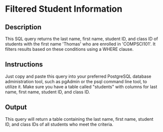 # **Filtered Student Information**

## Description
This SQL query returns the last name, first name, student ID, and class ID of students with the first name 'Thomas' who are enrolled in 'COMPSCI101'. It filters results based on these conditions using a WHERE clause.

## Instructions
Just copy and paste this query into your preferred PostgreSQL database administration tool, such as pgAdmin or the psql command line tool, to utilize it. Make sure you have a table called "students" with columns for last name, first name, student ID, and class ID.

## Output
This query will return a table containing the last name, first name, student ID, and class IDs of all students who meet the criteria.

